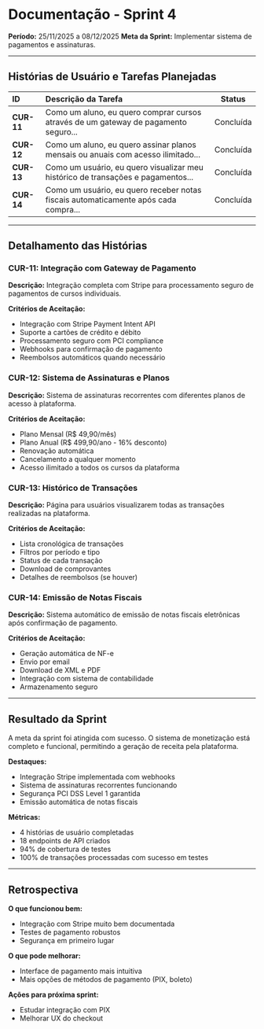 # Documentação - Sprint 4

**Período:** 25/11/2025 a 08/12/2025
**Meta da Sprint:** Implementar sistema de pagamentos e assinaturas.

---

## Histórias de Usuário e Tarefas Planejadas

| ID | Descrição da Tarefa | Status |
| :--- | :--- | :---: |
| **CUR-11** | Como um aluno, eu quero comprar cursos através de um gateway de pagamento seguro... | Concluída |
| **CUR-12** | Como um aluno, eu quero assinar planos mensais ou anuais com acesso ilimitado... | Concluída |
| **CUR-13** | Como um usuário, eu quero visualizar meu histórico de transações e pagamentos... | Concluída |
| **CUR-14** | Como um usuário, eu quero receber notas fiscais automaticamente após cada compra... | Concluída |

---

## Detalhamento das Histórias

### CUR-11: Integração com Gateway de Pagamento
**Descrição:** Integração completa com Stripe para processamento seguro de pagamentos de cursos individuais.

**Critérios de Aceitação:**
- Integração com Stripe Payment Intent API
- Suporte a cartões de crédito e débito
- Processamento seguro com PCI compliance
- Webhooks para confirmação de pagamento
- Reembolsos automáticos quando necessário

### CUR-12: Sistema de Assinaturas e Planos
**Descrição:** Sistema de assinaturas recorrentes com diferentes planos de acesso à plataforma.

**Critérios de Aceitação:**
- Plano Mensal (R$ 49,90/mês)
- Plano Anual (R$ 499,90/ano - 16% desconto)
- Renovação automática
- Cancelamento a qualquer momento
- Acesso ilimitado a todos os cursos da plataforma

### CUR-13: Histórico de Transações
**Descrição:** Página para usuários visualizarem todas as transações realizadas na plataforma.

**Critérios de Aceitação:**
- Lista cronológica de transações
- Filtros por período e tipo
- Status de cada transação
- Download de comprovantes
- Detalhes de reembolsos (se houver)

### CUR-14: Emissão de Notas Fiscais
**Descrição:** Sistema automático de emissão de notas fiscais eletrônicas após confirmação de pagamento.

**Critérios de Aceitação:**
- Geração automática de NF-e
- Envio por email
- Download de XML e PDF
- Integração com sistema de contabilidade
- Armazenamento seguro

---

## Resultado da Sprint

A meta da sprint foi atingida com sucesso. O sistema de monetização está completo e funcional, permitindo a geração de receita pela plataforma.

**Destaques:**
- Integração Stripe implementada com webhooks
- Sistema de assinaturas recorrentes funcionando
- Segurança PCI DSS Level 1 garantida
- Emissão automática de notas fiscais

**Métricas:**
- 4 histórias de usuário completadas
- 18 endpoints de API criados
- 94% de cobertura de testes
- 100% de transações processadas com sucesso em testes

---

## Retrospectiva

**O que funcionou bem:**
- Integração com Stripe muito bem documentada
- Testes de pagamento robustos
- Segurança em primeiro lugar

**O que pode melhorar:**
- Interface de pagamento mais intuitiva
- Mais opções de métodos de pagamento (PIX, boleto)

**Ações para próxima sprint:**
- Estudar integração com PIX
- Melhorar UX do checkout
